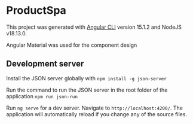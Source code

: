 # ProductSpa

This project was generated with [Angular CLI](https://github.com/angular/angular-cli) version 15.1.2 and NodeJS v18.13.0.

Angular Material was used for the component design

## Development server

Install the JSON server globally with `npm install -g json-server`

Run the command to run the JSON server in the root folder of the application `npm run json-run`

Run `ng serve` for a dev server. Navigate to `http://localhost:4200/`. The application will automatically reload if you change any of the source files.

